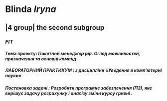 # **Blinda** *Iryna*
## |4 group| the second subgroup
### _FIT_
#### Тема проекту: _Пакетний менеджер pip. Огляд можливостей, призначення та основні команд_
##### ЛАБОРАТОРНИЙ ПРАКТИКУМ : з дисципліни «Уведення в комп’ютерні науки»
##### _Постановка задачі_ : Розробити програмне забезпечення (ПЗ), яке вирішує задачу розрахунку і аналізу зміни курсу гривні .
 


